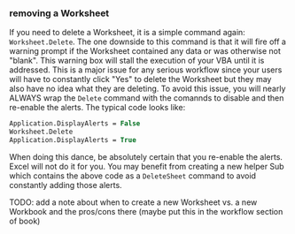 ### removing a Worksheet

If you need to delete a Worksheet, it is a simple command again: `Worksheet.Delete`. The one downside to this command is that it will fire off a warning prompt if the Worksheet contained any data or was otherwise not "blank". This warning box will stall the execution of your VBA until it is addressed. This is a major issue for any serious workflow since your users will have to constantly click "Yes" to delete the Worksheet but they may also have no idea what they are deleting. To avoid this issue, you will nearly ALWAYS wrap the `Delete` command with the comannds to disable and then re-enable the alerts. The typical code looks like:

```vb
Application.DisplayAlerts = False
Worksheet.Delete
Application.DisplayAlerts = True
```

When doing this dance, be absolutely certain that you re-enable the alerts. Excel will not do it for you. You may benefit from creating a new helper Sub which contains the above code as a `DeleteSheet` command to avoid constantly adding those alerts.

TODO: add a note about when to create a new Worksheet vs. a new Workbook and the pros/cons there (maybe put this in the workflow section of book)

